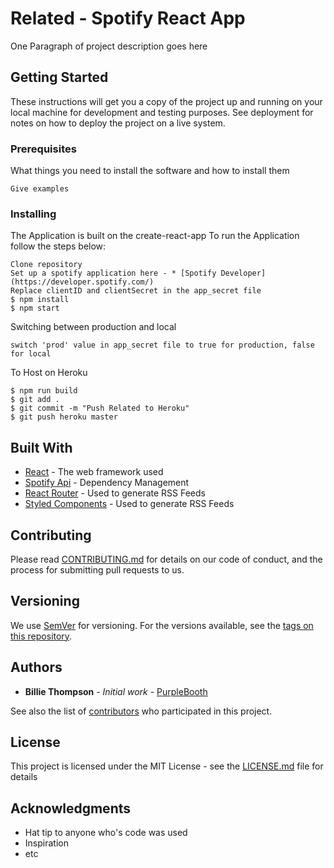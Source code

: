 # Related - Spotify React App

One Paragraph of project description goes here

## Getting Started

These instructions will get you a copy of the project up and running on your local machine for development and testing purposes. See deployment for notes on how to deploy the project on a live system.

### Prerequisites

What things you need to install the software and how to install them

```
Give examples
```

### Installing

The Application is built on the create-react-app
To run the Application follow the steps below:

```
Clone repository
Set up a spotify application here - * [Spotify Developer](https://developer.spotify.com/)
Replace clientID and clientSecret in the app_secret file
$ npm install
$ npm start

```
Switching between production and local
```
switch 'prod' value in app_secret file to true for production, false for local

```
To Host on Heroku
```
$ npm run build
$ git add .
$ git commit -m "Push Related to Heroku"
$ git push heroku master

```

## Built With

* [React](http://www.dropwizard.io/1.0.2/docs/) - The web framework used
* [Spotify Api](https://maven.apache.org/) - Dependency Management
* [React Router](https://rometools.github.io/rome/) - Used to generate RSS Feeds
* [Styled Components](https://rometools.github.io/rome/) - Used to generate RSS Feeds

## Contributing

Please read [CONTRIBUTING.md](https://gist.github.com/PurpleBooth/b24679402957c63ec426) for details on our code of conduct, and the process for submitting pull requests to us.

## Versioning

We use [SemVer](http://semver.org/) for versioning. For the versions available, see the [tags on this repository](https://github.com/your/project/tags).

## Authors

* **Billie Thompson** - *Initial work* - [PurpleBooth](https://github.com/PurpleBooth)

See also the list of [contributors](https://github.com/your/project/contributors) who participated in this project.

## License

This project is licensed under the MIT License - see the [LICENSE.md](LICENSE.md) file for details

## Acknowledgments

* Hat tip to anyone who's code was used
* Inspiration
* etc
